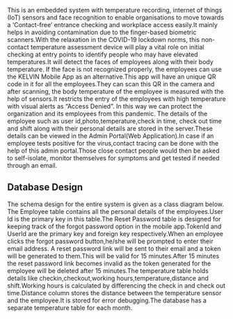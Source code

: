 	
	
	
This is an embedded system with temperature recording, internet of things (IoT) sensors and face recognition to enable organisations to move towards a ‘Contact-free’ entrance checking and workplace access easily.It mainly helps in avoiding contamination due to the finger-based biometric scanners.With the relaxation in the COVID-19 lockdown norms, this non-contact temperature assessment device will play a vital role on initial checking at entry points to identify people who may have elevated temperatures.It will detect the faces of employees along with their body temperature. If the face is not recognized properly, the employees can use the KELVIN Mobile App as an alternative.This app will have an unique QR code in it for all the employees.They can scan this QR in the camera and after scanning, the body temperature of the employee is measured with the help of sensors.It restricts the entry of the employees with high temperature with visual alerts as “Access Denied”. In this  way we can protect the organization and its employees from this pandemic.
The details of the employee such as user id,photo,temperature,check in time, check out time and shift along with their personal details are stored in the server.These details can be viewed in the Admin Portal(Web Application).In case if an employee tests positive for the virus,contact tracing can be done with the help of this admin portal.Those close contact people would then be asked to self-isolate, monitor themselves for symptoms and get tested if needed through an email.

## Database Design
The schema design for the entire system is given as a class diagram below. The Employee table contains all the personal details of the employees.User Id is the primary key in this table.The Reset Password table is designed for keeping track of the forgot password option in the mobile app.TokenId and UserId are the primary key and foreign key respectively.When an employee clicks the forgot password button,he/she will be prompted to enter their email address. A reset password link will be sent to  their email and a token will be generated to them.This will be valid for 15 minutes.After 15 minutes the reset password link becomes invalid as the token generated for the employee will be deleted after 15 minutes.The temperature table holds details like checkin,checkout,working hours,temperature,distance and shift.Working hours is calculated by differencing the check in and check out time.Distance column stores the distance between the temperature sensor and the employee.It is stored for error debugging.The database has a separate temperature table for each month.



